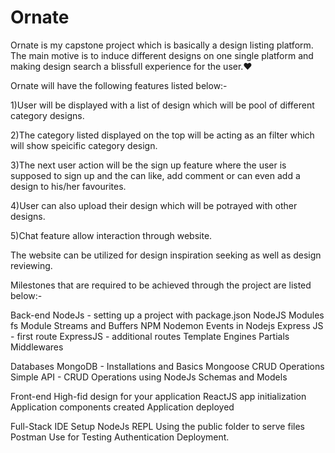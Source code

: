 # Ornate
Ornate is my capstone project which is basically a design listing platform. The main motive is to induce different designs on one single platform and making design search a blissfull experience for the user.❤️ 

Ornate will have the following features listed below:-

  1)User will be displayed with a list of design which will be pool of different category designs.

  2)The category listed displayed on the top will be acting as an filter which will show speicific category design.

  3)The next user action will be the sign up feature where the user is supposed to sign up and the can like, add comment or can even add a design to his/her favourites.

  4)User can also upload their design which will be potrayed with other designs.

  5)Chat feature allow interaction through website.


The website can be utilized for design inspiration seeking as well as design reviewing.

Milestones that are required to be achieved through the project are listed below:-

  Back-end
    NodeJs - setting up a project with package.json
    NodeJS Modules
    fs Module
    Streams and Buffers
    NPM
    Nodemon
    Events in Nodejs
    Express JS - first route
    ExpressJS - additional routes
    Template Engines
    Partials
    Middlewares
    
  Databases
    MongoDB - Installations and Basics
    Mongoose
    CRUD Operations
    Simple API - CRUD Operations using NodeJs
    Schemas and Models
    
  Front-end
    High-fid design for your application
    ReactJS app initialization
    Application components created
    Application deployed
    
  Full-Stack
    IDE Setup
    NodeJs REPL
    Using the public folder to serve files
    Postman Use for Testing
    Authentication
    Deployment.
    
